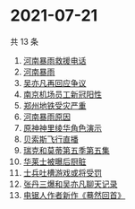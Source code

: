 # 2021-07-21

共 13 条

<!-- BEGIN -->
<!-- 最后更新时间 Wed Jul 21 2021 11:06:13 GMT+0800 (China Standard Time) -->

1. [河南暴雨救援电话](https://www.zhihu.com/search?q=暴雨救援)
1. [河南暴雨](https://www.zhihu.com/search?q=河南)
1. [吴亦凡再回应争议](https://www.zhihu.com/search?q=吴亦凡)
1. [南京机场员工新冠阳性](https://www.zhihu.com/search?q=南京)
1. [郑州地铁受灾严重](https://www.zhihu.com/search?q=郑州地铁)
1. [河南暴雨原因](https://www.zhihu.com/search?q=河南暴雨原因)
1. [原神神里绫华角色演示](https://www.zhihu.com/search?q=原神)
1. [贝索斯飞行直播](https://www.zhihu.com/search?q=贝索斯)
1. [瑞克和莫蒂第五季第五集](https://www.zhihu.com/search?q=瑞克和莫蒂)
1. [华莱士被曝后厨脏](https://www.zhihu.com/search?q=华莱士)
1. [士兵吐槽游戏或将受罚](https://www.zhihu.com/search?q=战争雷霆)
1. [张丹三爆和吴亦凡聊天记录](https://www.zhihu.com/search?q=张丹三)
1. [电锯人作者新作《蓦然回首》](https://www.zhihu.com/search?q=藤本树)

<!-- END -->
